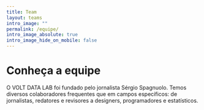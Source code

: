 ```yaml
---
title: Team
layout: teams
intro_image: ""
permalink: /equipe/
intro_image_absolute: true
intro_image_hide_on_mobile: false
---
```


# Conheça a equipe

O VOLT DATA LAB foi fundado pelo jornalista Sérgio Spagnuolo. Temos diversos colaboradores frequentes que em campos específicos: de jornalistas, redatores e revisores a designers, programadores e estatísticos.
